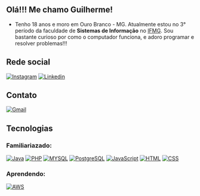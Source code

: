 
## Olá!!! Me chamo Guilherme!

- Tenho 18 anos e moro em Ouro Branco - MG. Atualmente estou no 3° período da faculdade de **Sistemas de Informação** no [IFMG](https://www.ifmg.edu.br/ourobranco/nossos-cursos/graduacao-6/sistemas-de-informacao). Sou bastante curioso por como o computador funciona, e adoro programar e resolver problemas!!!

## Rede social
[![Instagram](https://img.shields.io/badge/Instagram-E4405F?style=for-the-badge&logo=instagram&logoColor=white)](https://www.instagram.com/GuilhermeVRF_)
[![Linkedin](https://img.shields.io/badge/LinkedIn-0077B5?style=for-the-badge&logo=linkedin&logoColor=white)](https://www.linkedin.com/in/guilherme-victor-rodrigues-de-figueir%C3%AAdo-221030269/) 

## Contato

[![Gmail](https://img.shields.io/badge/Gmail-D14836?style=for-the-badge&logo=gmail&logoColor=white)](https://www.instagram.com/GuilhermeVRF_)

## Tecnologias

### Familiariazado: 

[![Java](https://img.shields.io/badge/Java-ED8B00?style=for-the-badge&logo=openjdk&logoColor=white)]()
[![PHP](https://img.shields.io/badge/PHP-777BB4?style=for-the-badge&logo=php&logoColor=white)]()
[![MYSQL](https://img.shields.io/badge/MySQL-00000F?style=for-the-badge&logo=mysql&logoColor=white)]()
[![PostgreSQL](https://img.shields.io/badge/PostgreSQL-316192?style=for-the-badge&logo=postgresql&logoColor=white)]()
[![JavaScript](https://img.shields.io/badge/JavaScript-323330?style=for-the-badge&logo=javascript&logoColor=F7DF1E)]()
[![HTML](https://img.shields.io/badge/HTML5-E34F26?style=for-the-badge&logo=html5&logoColor=white)]()
[![CSS](https://img.shields.io/badge/CSS3-1572B6?style=for-the-badge&logo=css3&logoColor=white)]()

### Aprendendo:

[![AWS](https://img.shields.io/badge/Amazon_AWS-232F3E?style=for-the-badge&logo=amazon-aws&logoColor=white)]()
